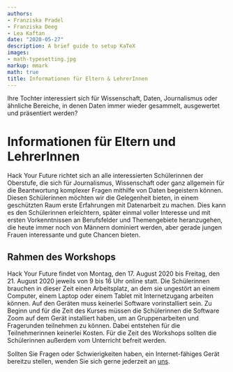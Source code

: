 ```yaml
---
authors:
- Franziska Pradel
- Franziska Deeg
- Lea Kaftan
date: "2020-05-27"
description: A brief guide to setup KaTeX
images:
- math-typesetting.jpg
markup: mmark
math: true
title: Informationen für Eltern & LehrerInnen
---
```


Ihre Tochter interessiert sich für Wissenschaft, Daten, Journalismus oder ähnliche Bereiche, in denen Daten immer wieder gesammelt, ausgewertet und präsentiert werden? 

<!--more-->
# Informationen für Eltern und LehrerInnen

Hack Your Future richtet sich an alle interessierten Schülerinnen der Oberstufe, die sich für Journalismus, Wissenschaft oder ganz allgemein für die Beantwortung komplexer Fragen mithilfe von Daten begeistern können. Diesen Schülerinnen möchten wir die Gelegenheit bieten, in einem geschützten Raum erste Erfahrungen mit Datenarbeit zu machen. Dies kann es den Schülerinnen erleichtern, später einmal voller Interesse und mit ersten Vorkenntnissen an Berufsfelder und Themengebiete heranzugehen, die heute immer noch von Männern dominiert werden, aber gerade jungen Frauen interessante und gute Chancen bieten. 

## Rahmen des Workshops

Hack Your Future findet von Montag, den 17. August 2020 bis Freitag, den 21. August 2020 jeweils von 9 bis 16 Uhr online statt. Die Schülerinnen brauchen in dieser Zeit einen Arbeitsplatz, an dem sie ungestört an einem Computer, einem Laptop oder einem Tablet mit Internetzugang arbeiten können. Auf den Geräten muss keinerlei Software vorinstalliert sein. Zu Beginn und für die Zeit des Kurses müssen die Schülerinnen die Software Zoom auf dem Gerät installiert haben, um an Gruppenarbeiten und Fragerunden teilnehmen zu können. Dabei entstehen für die Teilnehmerinnen keinerlei Kosten. Für die Zeit des Workshops sollten die Schülerinnen außerdem vom Unterricht befreit werden.

Sollten Sie Fragen oder Schwierigkeiten haben, ein Internet-fähiges Gerät bereitzu stellen, wenden Sie sich gerne jederzeit an [uns](https://brave-borg-cf3968.netlify.app/about/). 

